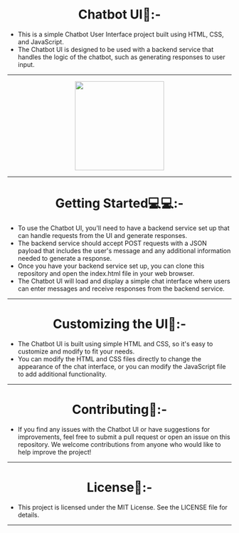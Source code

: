 
<h1 align="center">Chatbot UI🧾:-</h1>

- This is a simple Chatbot User Interface project built using HTML, CSS, and JavaScript. 
- The Chatbot UI is designed to be used with a backend service that handles the logic of the chatbot, such as generating responses to user input.
<hr>
<div align="center" >
<img height="200" wedith="200" src="https://media1.giphy.com/media/26FPJGjhefSJuaRhu/giphy.gif"></div>
<hr>

<h1 align="center">Getting Started💻💻:-</h1>

- To use the Chatbot UI, you'll need to have a backend service set up that can handle requests from the UI and generate responses.
- The backend service should accept POST requests with a JSON payload that includes the user's message and any additional information needed to generate a response.
- Once you have your backend service set up, you can clone this repository and open the index.html file in your web browser.
- The Chatbot UI will load and display a simple chat interface where users can enter messages and receive responses from the backend service.
<hr>
<h1 align="center">Customizing the UI📙:-</h1>

- The Chatbot UI is built using simple HTML and CSS, so it's easy to customize and modify to fit your needs.
- You can modify the HTML and CSS files directly to change the appearance of the chat interface, or you can modify the JavaScript file to add additional functionality.
<hr>
<h1 align="center">Contributing👫:-</h1>

- If you find any issues with the Chatbot UI or have suggestions for improvements, feel free to submit a pull request or open an issue on this repository. We welcome contributions from anyone who would like to help improve the project!
<hr>
<h1 align="center">License🔧:-</h1>

- This project is licensed under the MIT License. See the LICENSE file for details.
<hr>
